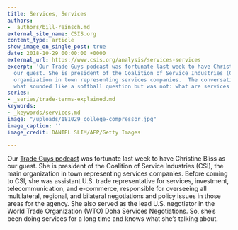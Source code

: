 ```yaml
---
title: Services, Services
authors:
- _authors/bill-reinsch.md
external_site_name: CSIS.org
content_type: article
show_image_on_single_post: true
date: 2018-10-29 00:00:00 +0000
external_url: https://www.csis.org/analysis/services-services
excerpt: 'Our Trade Guys podcast was fortunate last week to have Christine Bliss as
  our guest. She is president of the Coalition of Service Industries (CSI), the main
  organization in town representing services companies.  The conversation began with
  what sounded like a softball question but was not: what are services anyway?   '
series:
- _series/trade-terms-explained.md
keywords:
- _keywords/services.md
image: "/uploads/181029_college-compressor.jpg"
image_caption: ''
image_credit: DANIEL SLIM/AFP/Getty Images

---
```

Our [Trade Guys podcast](https://www.csis.org/podcasts/trade-guys) was fortunate last week to have Christine Bliss as our guest. She is president of the Coalition of Service Industries (CSI), the main organization in town representing services companies. Before coming to CSI, she was assistant U.S. trade representative for services, investment, telecommunication, and e-commerce, responsible for overseeing all multilateral, regional, and bilateral negotiations and policy issues in those areas for the agency. She also served as the lead U.S. negotiator in the World Trade Organization (WTO) Doha Services Negotiations. So, she’s been doing services for a long time and knows what she’s talking about.  